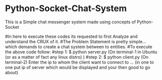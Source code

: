 # Python-Socket-Chat-System
This is a Simple chat messenger system made using concepts of Python-Socket


#In here to execute these codes its requested to first Analyze and understand the CRUX of it.
#The Problem Statement is pretty simple... which demands to create a chat system between to entities.
#To execute the above code follow:
#step 1: $ python server.py  (On terminal-1 in Ubuntu (or as a matter of fact any linux distro) )
#step 2: $ python client.py  (On terminal-2)
Enter the ip to whom the client want to connect to ... (in one to one put ip of server which would be displayed and your then good to go about)



